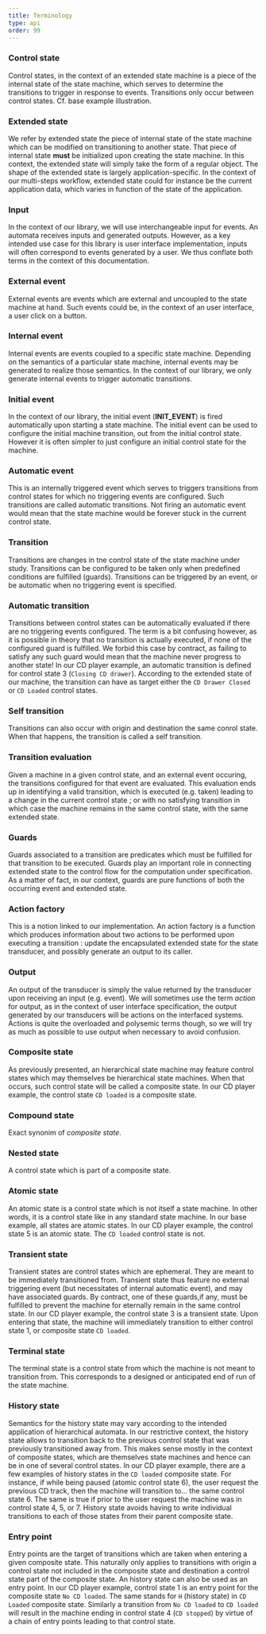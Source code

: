 ```yaml
---
title: Terminology
type: api
order: 99
---
```


### Control state
Control states, in the context of an extended state machine is a piece of the internal state of the state machine, which serves to determine the transitions to trigger in response to events. Transitions only occur between control states. Cf. base example illustration. 

### Extended state
We refer by extended state the piece of internal state of the state machine which can be modified on transitioning to another state. That piece of internal state **must** be initialized upon creating the state machine. In this context, the extended state will simply take the form of a regular object. The shape of the extended state is largely application-specific. In the context of our multi-steps workflow, extended state could for instance be the current application data, which varies in function of the state of the application.

### Input
In the context of our library, we will use interchangeable input for events. An automata receives inputs and generated outputs. However, as a key intended use case for this library is user interface implementation, inputs will often correspond to events generated by a user. We thus conflate both terms in the context of this documentation.

### External event
External events are events which are external and uncoupled to the state machine at hand. Such events could be, in the context of an user interface, a user click on a button.

### Internal event
Internal events are events coupled to a specific state machine. Depending on the semantics of a particular state machine, internal events may be generated to realize those semantics. In the context of our library, we only generate internal events to trigger automatic transitions. 

### Initial event
In the context of our library, the initial event (<b>INIT_EVENT</b>) is fired automatically upon starting a state machine. The initial event can be used to configure the initial machine transition, out from the initial control state. However it is often simpler to just configure an initial control state for the machine.

### Automatic event
This is an internally triggered event which serves to triggers transitions from control states for which no triggering events are configured. Such transitions are called automatic transitions. Not firing an automatic event would mean that the state machine would be forever stuck in the current control state.

### Transition
Transitions are changes in tne control state of the state machine under study. Transitions can be configured to be taken only when predefined conditions are fulfilled (guards). Transitions can be triggered by an event, or be automatic when no triggering event is specified.

### Automatic transition
Transitions between control states can be automatically evaluated if there are no triggering events configured. The term is a bit confusing however, as it is possible in theory that no transition is actually executed, if none of the configured guard is fulfilled. We forbid this case by contract, as failing to satisfy any such guard would mean that the machine never progress to another state! In our CD player example, an automatic transition is defined for control state 3 (`Closing CD drawer`). According to the extended state of our machine, the transition can have as target either the `CD Drawer Closed` or `CD Loaded` control states.

### Self transition
Transitions can also occur with origin and destination the same conrol state. When that happens, the transition is called a self transition.

### Transition evaluation
Given a machine in a given control state, and an external event occuring, the transitions configured for that event are evaluated. This evaluation ends up in identifying a valid transition, which is executed (e.g. taken) leading to a change in the current control state ; or with no satisfying transition in which case the machine remains in the same control state, with the same extended state.

### Guards
Guards associated to a transition are predicates which must be fulfilled for that transition to be executed. Guards play an important role in connecting extended state to the control flow for the computation under specification. As a matter of fact, in our context, guards are pure functions of both the occurring event and extended state.

### Action factory
This is a notion linked to our implementation. An action factory is a function which produces information about two actions to be performed upon executing a transition : update the encapsulated extended state for the state transducer, and possibly generate an output to its caller. 

### Output
An output of the transducer is simply the value returned by the transducer upon receiving an input (e.g. event). We will sometimes use the term *action* for output, as in the context of user interface specification, the output generated by our transducers will be actions on the interfaced systems. Actions is quite the overloaded and polysemic terms though, so we will try as much as possible to use output when necessary to avoid confusion.
 
### Composite state
As previously presented, an hierarchical state machine may feature control states which may themselves be hierarchical state machines. When that occurs, such control state will be called a composite state. In our CD player example, the control state `CD loaded` is a composite state.

### Compound state
Exact synonim of *composite state*.

### Nested state
A control state which is part of a composite state.

### Atomic state
An atomic state is a control state which is not itself a state machine. In other words, it is a control state like in any standard state machine. In our base example, all states are atomic states. In our CD player example, the control state 5 is an atomic state. The `CD loaded` control state is not.

### Transient state
Transient states are control states which are ephemeral. They are meant to be immediately transitioned from. Transient state thus feature no external triggering event (but necessitates of internal automatic event), and may have associated guards. By contract, one of these guards,if any, must be fulfilled to prevent the machine for eternally remain in the same control state.   In our CD player example, the control state 3 is a transient state. Upon entering that state, the machine will immediately transition to either control state 1, or composite state `CD loaded`.

### Terminal state
The terminal state is a control state from which the machine is not meant to transition from. This corresponds to a designed or anticipated end of run of the state machine.

### History state
Semantics for the history state may vary according to the intended application of hierarchical automata. In our restrictive context, the history state allows to transition back to the previous control state that was previously transitioned away from. This makes sense mostly in the context of composite states, which are themselves state machines and hence can be in one of several control states. In our CD player example, there are a few examples of history states in the `CD loaded` composite state. For instance, if while being paused (atomic control state 6), the user request the previous CD track, then the machine will transition to... the same control state 6. The same is true if prior to the user request the machine was in control state 4, 5, or 7. History state avoids having to write individual transitions to each of those states from their parent composite state.

### Entry point
Entry points are the target of transitions which are taken when entering a given composite state. This naturally only applies to transitions with origin a control state not included in the composite state and destination a control state part of the composite state. An history state can also be used as an entry point. In our CD player example, control state 1 is an entry point for the composite state `No CD loaded`. The same stands for `H` (history state) in `CD Loaded` composite state. Similarly a transition from `No CD loaded` to `CD loaded` will result in the machine ending in control state 4 (`CD stopped`) by virtue of a chain of entry points leading to that control state.
